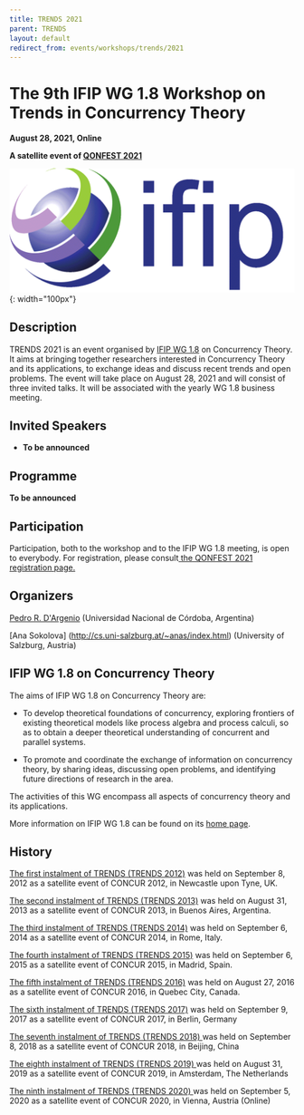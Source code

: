 ```yaml
---
title: TRENDS 2021
parent: TRENDS
layout: default
redirect_from: events/workshops/trends/2021
---
```


# The 9th IFIP WG 1.8 Workshop on Trends in Concurrency Theory

<strong>August 28, 2021, Online</strong>

**A satellite event of [QONFEST 2021](https://qonfest2021.lacl.fr/)**

![IFIP](/assets/content/logo-ifip.gif){: width="100px"}

## Description

TRENDS 2021 is an event organised by [IFIP WG 1.8](https://www.concurrency-theory.org/organizations/ifip) on Concurrency Theory. It aims at bringing together researchers interested in Concurrency Theory and its applications, to exchange ideas and discuss recent trends and open problems. The event will take place on August 28, 2021 and will consist of three invited talks. It will be associated with the yearly WG 1.8 business meeting.

## Invited Speakers

* **To be announced**


## Programme

**To be announced**

## Participation

Participation, both to the workshop and to the IFIP WG 1.8 meeting, is open to everybody. For registration, please consult[ the QONFEST 2021 registration page.](https://qonfest2021.lacl.fr/registration.php)

## Organizers

[Pedro R. D'Argenio](https://depend.cs.uni-saarland.de/~argenio/) (Universidad Nacional de Córdoba, Argentina)

[Ana Sokolova] (http://cs.uni-salzburg.at/~anas/index.html) (University of Salzburg, Austria)

## IFIP WG 1.8 on Concurrency Theory

The aims of IFIP WG 1.8 on Concurrency Theory are:

* To develop theoretical foundations of concurrency, exploring frontiers of existing theoretical models like process algebra and process calculi, so as to obtain a deeper theoretical understanding of concurrent and parallel systems.

* To promote and coordinate the exchange of information on concurrency theory, by sharing ideas, discussing open problems, and identifying future directions of research in the area.

The activities of this WG encompass all aspects of concurrency theory and its applications.

More information on IFIP WG 1.8 can be found on its [home page](https://www.concurrency-theory.org/organizations/ifip).

## History

[The first instalment of TRENDS (TRENDS 2012)](http://www.win.tue.nl/trends12/) was held on September 8, 2012 as a satellite event of CONCUR 2012, in Newcastle upon Tyne, UK.

[The second instalment of TRENDS (TRENDS 2013)](http://www.win.tue.nl/trends13/) was held on August 31, 2013 as a satellite event of CONCUR 2013, in Buenos Aires, Argentina.

[The third instalment of TRENDS (TRENDS 2014)](http://ceres.hh.se/mediawiki/TRENDS_2014) was held on September 6, 2014 as a satellite event of CONCUR 2014, in Rome, Italy.

[The fourth instalment of TRENDS (TRENDS 2015)](https://www.concurrency-theory.org/events/workshops/trends/2015) was held on September 6, 2015 as a satellite event of CONCUR 2015, in Madrid, Spain.

[The fifth instalment of TRENDS (TRENDS 2016)](https://www.concurrency-theory.org/events/workshops/trends/2016) was held on August 27, 2016 as a satellite event of CONCUR 2016, in Quebec City, Canada.

[The sixth instalment of TRENDS (TRENDS 2017)](https://www.concurrency-theory.org/events/workshops/trends/2017) was held on September 9, 2017 as a satellite event of CONCUR 2017, in Berlin, Germany

[The seventh instalment of TRENDS (TRENDS 2018) ](https://www.concurrency-theory.org/events/workshops/trends/2018)was held on September 8, 2018 as a satellite event of CONCUR 2018, in Beijing, China

[The eighth instalment of TRENDS (TRENDS 2019) ](https://www.concurrency-theory.org/events/workshops/trends/2019)was held on August 31, 2019 as a satellite event of CONCUR 2019, in Amsterdam, The Netherlands

[The ninth instalment of TRENDS (TRENDS 2020) ](https://www.concurrency-theory.org/events/workshops/trends/2020)was held on September 5, 2020 as a satellite event of CONCUR 2020, in Vienna, Austria (Online)
